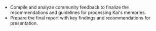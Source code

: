 - Compile and analyze community feedback to finalize the recommendations and guidelines for processing Kai's memories.
- Prepare the final report with key findings and recommendations for presentation.
